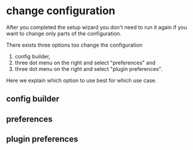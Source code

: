 # change configuration

After you completed the setup wizard you don't need to run it again if you want to change only parts of the configuration.

There exists three options too change the configuration

1. config builder,
1. three dot menu on the right and select "preferences" and
1. three dot menu on the right and select "plugin preferences".

Here we explain which option to use best for which use case.

## config builder

## preferences

## plugin preferences